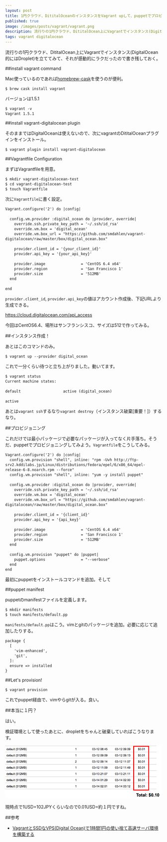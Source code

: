 ```yaml
---
layout: post
title: 1円クラウド、DititalOceanのインスタンスをVagrant upして、puppetでプロビジョニングする
published: true
image: /images/posts/vagrant/vagrant.png
description: 流行りの1円クラウド、DititalOcean上にVagrantでインスタンス(DigitalOcean的にはDroplet)を立ててみて、それが感動的にラクだったので書き残しておく。
tags: vagrant digitalocean
---
```


流行りの1円クラウド、DititalOcean上にVagrantでインスタンス(DigitalOcean的にはDroplet)を立ててみて、それが感動的にラクだったので書き残しておく。

##install vagrant command

Mac使っているのであれば[homebrew-cask](https://github.com/phinze/homebrew-cask)を使うのが便利。

    $ brew cask install vagrant

バージョンは1.5.1

    $ vagrant -v
    Vagrant 1.5.1

##install vagrant-digitalocean plugin

そのままではDigitalOceanは使えないので、次にvagrantのDititalOceanプラグインをインストール。

    $ vagrant plugin install vagrant-digitalocean



##Vagrantfile Configuration

まずはVagrantfileを用意。

    $ mkdir vagrant-digitalocean-test
    $ cd vagrant-digitalocean-test
    $ touch Vagrantfile

次に`Vagrantfile`に書く設定。

    Vagrant.configure('2') do |config|

      config.vm.provider :digital_ocean do |provider, override|
        override.ssh.private_key_path = '~/.ssh/id_rsa'
        override.vm.box = 'digital_ocean'
        override.vm.box_url = "https://github.com/smdahlen/vagrant-digitalocean/raw/master/box/digital_ocean.box"

        provider.client_id = '{your_client_id}'
        provider.api_key = '{your_api_key}'

        provider.image                = 'CentOS 6.4 x64'
        provider.region               = 'San Francisco 1'
        provider.size                 = '512MB'
      end

    end

`provider.client_id`, `provider.api_key`の値はアカウント作成後、下記URLより生成できる。

<https://cloud.digitalocean.com/api_access>

今回はCentOS6.4、場所はサンフランシスコ、サイズは512で作ってみる。

##インスタンス作成！

あとはこのコマンドのみ。

    $ vagrant up --provider digital_ocean

これで一分くらい待つと立ち上がりました。動いてます。

    $ vagrant status
    Current machine states:

    default                   active (digital_ocean)

    active

あとは`vagrant ssh`するなり`vagrant destroy`（インスタンス破棄\[重要！\]）するなり。

##プロビジョニング

これだけでは最小パッケージで必要なパッケージが入ってなく片手落ち。そうだ、puppetでプロビジョニングしてみよう。`Vagrantfile`をこうしてみる。

    Vagrant.configure('2') do |config|
      config.vm.provision "shell", inline: "rpm -Uvh http://ftp-srv2.kddilabs.jp/Linux/distributions/fedora/epel/6/x86_64/epel-release-6-8.noarch.rpm --force"
      config.vm.provision "shell", inline: "yum -y install puppet"

      config.vm.provider :digital_ocean do |provider, override|
        override.ssh.private_key_path = '~/.ssh/id_rsa'
        override.vm.box = 'digital_ocean'
        override.vm.box_url = "https://github.com/smdahlen/vagrant-digitalocean/raw/master/box/digital_ocean.box"

        provider.client_id = '{client_id}'
        provider.api_key = '{api_key}'

        provider.image                = 'CentOS 6.4 x64'
        provider.region               = 'San Francisco 1'
        provider.size                 = '512MB'
      end

      config.vm.provision "puppet" do |puppet|
        puppet.options                = "--verbose"
      end
    end

最初にpuppetをインストールコマンドを追加。そして

##puppet manifest

puppetのmanifestファイルを定義します。


    $ mkdir manifests
    $ touch manifests/default.pp

`manifests/default.pp`はこう。vimとgitのパッケージを追加。必要に応じて追加したりする。

    package {
      [
        'vim-enhanced',
        'git',
      ]:
      ensure => installed
    }

##Let's provision!

    $ vagrant provision

これでpuppet経由で、vimやらgitが入る。良い。

##本当に１円？

はい。

検証環境として使ったあとに、dropletをちゃんと破棄していればこうなります。

![bill](/images/posts/vagrant/bill.png)

現時点で1USD=102JPYくらいなので0.01USD=約１円ですね。

##参考
* [VagrantとSSDなVPS(Digital Ocean)で1時間1円の使い捨て高速サーバ環境を構築する](http://blog.glidenote.com/blog/2013/12/05/digital-ocean-with-vagrant/)

